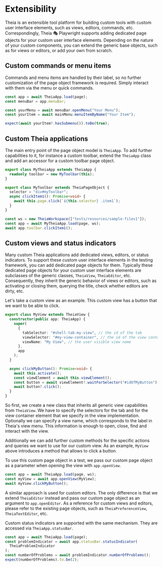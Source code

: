 # Extensibility

Theia is an extensible tool platform for building custom tools with custom user interface elements, such as views, editors, commands, etc.
Correspondingly, Theia 🎭 Playwright supports adding dedicated page objects for your custom user interface elements.
Depending on the nature of your custom components, you can extend the generic base objects, such as for views or editors, or add your own from scratch.

## Custom commands or menu items

Commands and menu items are handled by their label, so no further customization of the page object framework is required.
Simply interact with them via the menu or quick commands.

```typescript
const app = await TheiaApp.load(page);
const menuBar = app.menuBar;

const yourMenu = await menuBar.openMenu("Your Menu");
const yourItem = await mainMenu.menuItemByName("Your Item");

expect(await yourItem?.hasSubmenu()).toBe(true);
```

## Custom Theia applications

The main entry point of the page object model is `TheiaApp`.
To add further capabilities to it, for instance a custom toolbar, extend the `TheiaApp` class and add an accessor for a custom toolbar page object.

```typescript
export class MyTheiaApp extends TheiaApp {
  readonly toolbar = new MyToolbar(this);
}

export class MyToolbar extends TheiaPageObject {
  selector = "div#myToolbar";
  async clickItem1(): Promise<void> {
    await this.page.click(`${this.selector} .item1`);
  }
}

const ws = new TheiaWorkspace(["tests/resources/sample-files1"]);
const app = await MyTheiaApp.load(page, ws);
await app.toolbar.clickItem1();
```

## Custom views and status indicators

Many custom Theia applications add dedicated views, editors, or status indicators.
To support these custom user interface elements in the testing framework, you can add dedicated page objects for them.
Typically these dedicated page objects for your custom user interface elements are subclasses of the generic classes, `TheiaView`, `TheiaEditor`, etc.
Consequently, they inherit the generic behavior of views or editors, such as activating or closing them, querying the title, check whether editors are dirty, etc.

Let's take a custom view as an example. This custom view has a button that we want to be able to click.

```typescript
export class MyView extends TheiaView {
  constructor(public app: TheiaApp) {
    super(
      {
        tabSelector: "#shell-tab-my-view", // the id of the tab
        viewSelector: "#my-view-container", // the id of the view container
        viewName: "My View", // the user visible view name
      },
      app
    );
  }

  async clickMyButton(): Promise<void> {
    await this.activate();
    const viewElement = await this.viewElement();
    const button = await viewElement?.waitForSelector("#idOfMyButton");
    await button?.click();
  }
}
```

So first, we create a new class that inherits all generic view capabilities from `TheiaView`.
We have to specify the selectors for the tab and for the view container element that we specify in the view implementation.
Optionally we can specify a view name, which corresponds to the label in Theia's view menu.
This information is enough to open, close, find and interact with the view.

Additionally we can add further custom methods for the specific actions and queries we want to use for our custom view.
As an example, `MyView` above introduces a method that allows to click a button.

To use this custom page object in a test, we pass our custom page object as a parameter when opening the view with `app.openView`.

```typescript
const app = await TheiaApp.load(page, ws);
const myView = await app.openView(MyView);
await myView.clickMyButton();
```

A similar approach is used for custom editors. The only difference is that we extend `TheiaEditor` instead and pass our custom page object as an argument to `app.openEditor`.
As a reference for custom views and editors, please refer to the existing page objects, such as `TheiaPreferenceView`, `TheiaTextEditor`, etc.

Custom status indicators are supported with the same mechanism. They are accessed via `TheiaApp.statusBar`.

```typescript
const app = await TheiaApp.load(page);
const problemIndicator = await app.statusBar.statusIndicator(
  TheiaProblemIndicator
);
const numberOfProblems = await problemIndicator.numberOfProblems();
expect(numberOfProblems).to.be(2);
```
